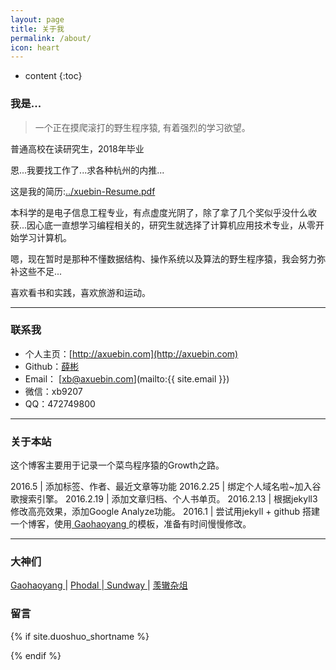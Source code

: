 ```yaml
---
layout: page
title: 关于我
permalink: /about/
icon: heart
---
```

* content
{:toc}

### 我是...

> 一个正在摸爬滚打的野生程序猿, 有着强烈的学习欲望。

普通高校在读研究生，2018年毕业  

恩...我要找工作了...求各种杭州的内推...

这是我的简历:[../xuebin-Resume.pdf](../xuebin-Resume.pdf "前端开发工程师")

 
本科学的是电子信息工程专业，有点虚度光阴了，除了拿了几个奖似乎没什么收获...因心底一直想学习编程相关的，研究生就选择了计算机应用技术专业，从零开始学习计算机。

嗯，现在暂时是那种不懂数据结构、操作系统以及算法的野生程序猿，我会努力弥补这些不足...

喜欢看书和实践，喜欢旅游和运动。

---

### 联系我

* 个人主页：[http://axuebin.com](http://axuebin.com)
* Github：[薛彬](http://github.com/axuebin)
* Email： [xb@axuebin.com](mailto:{{ site.email }})
* 微信：xb9207
* QQ：472749800

---

### 关于本站   

这个博客主要用于记录一个菜鸟程序猿的Growth之路。

2016.5 | 添加标签、作者、最近文章等功能
2016.2.25 | 绑定个人域名啦~加入谷歌搜索引擎。
2016.2.19 | 添加文章归档、个人书单页。
2016.2.13 | 根据jekyll3修改高亮效果，添加Google Analyze功能。
2016.1 | 尝试用jekyll + github 搭建一个博客，使用[ Gaohaoyang ](http://gaohaoyang.github.io/) 的模板，准备有时间慢慢修改。
 
---

### 大神们

[ Gaohaoyang ](http://gaohaoyang.github.io/) | [ Phodal ](https://www.phodal.com/)|[ Sundway ](http://sundway.me/)| [ 羡辙杂俎 ](http://zhangwenli.com/blog/)

### 留言

{% if site.duoshuo_shortname %}
<!-- 多说评论框 start -->
<div class="ds-thread" data-thread-key="{{ site.url }}{{ page.url }}" data-title="{{page.title}}" data-url="{{ site.url }}{{ page.url }}"></div>
<!-- 多说评论框 end -->
{% endif %}